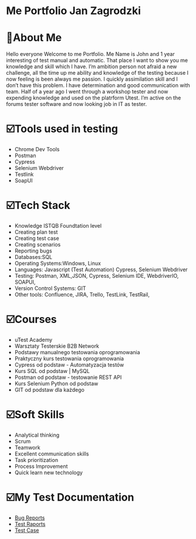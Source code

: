 

# Me Portfolio Jan Zagrodzki
# 🔎About Me

Hello everyone Welcome to me Portfolio. Me Name is John and 1 year interesting of test manual and automatic. That place I want to show you me knowledge  and skill which I have. I’m ambition person not afraid a new challenge, all the time up me ability and knowledge of the testing because I now feeling is been always me passion. I quickly assimilation skill and I don’t have this problem. I have determination and good communication with team. Half of a year ago I went through a workshop tester and now expending knowledge and used on the platrform Utest. I’m active on the forums tester software and now looking job in IT as tester.

# ☑️Tools used in testing

 * Chrome Dev Tools
 * Postman 
 * Cypress 
 * Selenium Webdriver
 * Testlink
 * SoapUI

# ☑️Tech Stack

 * Knowledge ISTQB Foundtation level
 * Creating plan test
 * Creating test case
 * Creating scenarios
 * Reporting bugs
 * Databases:SQL 
 * Operating Systems:Windows, Linux
 * Languages: Javascript (Test Automation) Cypress, Selenium Webdriver
 * Testing: Postman, XML,JSON, Cypress, Selenium IDE, WebdriverIO, SOAPUI, 
 * Version Control Systems: GIT
 * Other tools: Confluence, JIRA, Trello, TestLink, TestRail, 

  # ☑️Courses

 * uTest Academy
 * Warsztaty Testerskie B2B Network
 * Podstawy manualnego testowania oprogramowania
 * Praktyczny kurs testowania oprogramowania
 * Cypress od podstaw - Automatyzacja testów
 * Kurs SQL od podstaw | MySQL
 * Postman od podstaw - testowanie REST API
 * Kurs Selenium Python od podstaw
 * GIT od podstaw dla każdego


    
 # ☑️Soft Skills

  * Analytical thinking
  * Scrum
  * Teamwork
  * Excellent communication skills
  * Task prioritization
  * Process Improvement
  * Quick learn new technology 
  
# ☑️My Test Documentation
  * [Bug Reports](https://github.com/Zagi93/Zagi93/tree/main/Zg%C5%82oszenia%20b%C5%82%C4%99d%C3%B3w)
  * [Test Raports](https://github.com/Zagi93/Zagi93/tree/main/Raporty%20z%20Test%C3%B3w)
  * [Test Case](#Test-Case)

<!--
**Zagi93/Zagi93** is a ✨ _special_ ✨ repository because its `README.md` (this file) appears on your GitHub profile.

Here are some ideas to get you started:

- 🔭 I’m currently working on ...
- 🌱 I’m currently learning ...
- 👯 I’m looking to collaborate on ...
- 🤔 I’m looking for help with ...
- 💬 Ask me about ...
- 📫 How to reach me: ...
- 😄 Pronouns: ...
- ⚡ Fun fact: ...
-->
